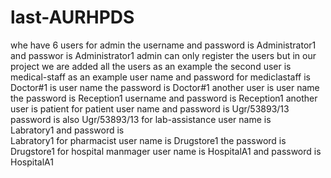 # last-AURHPDS
whe have 6 users
for admin the username and password is Administrator1 and passwor is Administrator1
admin can only register the users but in our project we are added all the users as an example
the second user is medical-staff as an example user name and password for mediclastaff is Doctor#1 is user name the password is Doctor#1
another user is user name the  password is Reception1 username and password is Reception1 
another user is patient for patient user name and password is Ugr/53893/13 password is also Ugr/53893/13
for lab-assistance user name is 	
Labratory1 and password is 	
Labratory1
for pharmacist user name is Drugstore1 the password is Drugstore1
for hospital manmager user name is HospitalA1 and password is HospitalA1
